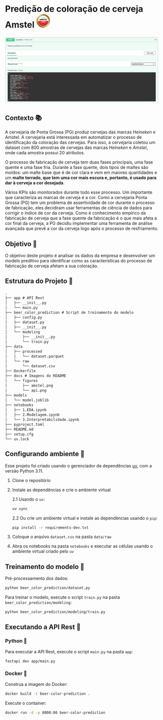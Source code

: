 <h1>Predição de coloração de cerveja Amstel <img src="docs/figures/amstel.png" height=45/></h1>

![Swagger da API Rest](docs/figures/api.png)

## Contexto 📚

A cervejaria de Ponta Grossa (PG) produz cervejas das marcas *Heineken* e Amstel. A cervejaria está interessada em automatizar o processo de identificação da coloração das cervejas. Para isso, a cervejaria coletou um dataset com 800 amostras de cervejas das marcas *Heineken* e *Amstel*, onde cada amostra possui 20 atributos.

O processo de fabricação de cerveja tem duas fases principais, uma fase quente e uma fase fria. Durante a fase quente, dois tipos de maltes são moídos: um malte base que é de cor clara e vem em maiores quantidades e um **malte torrado, que tem uma cor mais escura e, portanto, é usado para dar à cerveja a cor desejada**.

Vários KPIs são monitorados durante todo esse processo. Um importante que caracteriza as marcas de cerveja é a cor. Como a cervejaria Ponta Grossa (PG) tem um problema de assertividade de cor durante o processo de fabricação, eles decidiram usar ferramentas de ciência de dados para corrigir o índice de cor da cerveja. Como é conhecimento empírico da fabricação de cerveja que a fase quente da fabricação é o que mais afeta a cor final da cerveja, a PG decidiu implementar uma ferramenta de análise avançada que prevê a cor da cerveja logo após o processo de resfriamento.

## Objetivo 🎯

O objetivo deste projeto é analisar os dados da empresa e desenvolver um modelo preditivo para identificar como as características do processo de fabricação de cerveja afetam a sua coloração.

## Estrutura do Projeto 📂

```
.
├── app # API Rest
│   ├── __init__.py
│   └── main.py
├── beer_color_prediction # Script de treinamento do modelo
│   ├── config.py
│   ├── dataset.py
│   ├── __init__.py
│   └── modeling
│       ├── __init__.py
│       └── train.py
├── data
│   ├── processed
│   │   └── dataset.parquet
│   └── raw
│       └── dataset.csv
├── Dockerfile
├── docs # Imagens do README
│   └── figures
│       ├── amstel.png
│       └── api.png
├── models
│   └── model.joblib
├── notebooks
│   ├── 1.EDA.ipynb
│   ├── 2.Modelagem.ipynb
│   └── 3.Interpretabilidade.ipynb
├── pyproject.toml
├── README.md
├── setup.cfg
└── uv.lock
```

## Configurando ambiente 🚀
Esse projeto foi criado usando o gerenciador de dependências [uv](https://docs.astral.sh/uv/), com a versão Python 3.11.

1. Clone o repositório
2. Instale as dependências e crie o ambiente virtual

    2.1 Usando o `uv`:
    ```bash
    uv sync
    ```

    2.2 Ou crie um ambiente virtual e instale as dependências usando o `pip`:
    ```bash
    pip install -r requirements-dev.txt
    ```

3. Coloque o arquivo `dataset.csv` na pasta `data/raw`
4. Abra os notebooks na pasta `notebooks` e executar as células usando o ambiente virtual criado pelo `uv`

## Treinamento do modelo 🧠

Pré-processamento dos dados:
```bash
python beer_color_prediction/dataset.py
```

Para treinar o modelo, execute o script `train.py` na pasta `beer_color_prediction/modeling`:
```bash
python beer_color_prediction/modeling/train.py
```

## Executando a API Rest 🚀

### Python 🐍

Para executar a API Rest, execute o script `main.py` na pasta `app`:
```bash
fastapi dev app/main.py
```

### Docker 🐳

Construa a imagem do Docker:
```bash
docker build -t beer-color-prediction .
```

Execute o container:
```bash
docker run -d -p 8000:80 beer-color-prediction
```
